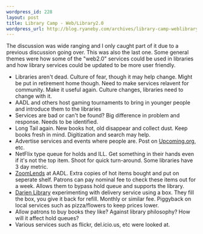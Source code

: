 ```yaml
--- 
wordpress_id: 228
layout: post
title: Library Camp - Web/Library2.0
wordpress_url: http://blog.ryaneby.com/archives/library-camp-weblibrary20/
---
```

The discussion was wide ranging and I only caught part of it due to a previous discussion going over. This was also the last one. Some general themes were how some of the "web2.0" services could be used in libraries and how library services could be updated to be more user friendly.

<ul>
<li>Libraries aren't dead. Culture of fear, though it may help change. Might be put in retirement home though. Need to make services relavent for community. Make it useful again. Culture changes, libraries need to change with it.</li>
<li>AADL and others host gaming tournaments to bring in younger people and introduce them to the libraries</li>
<li>Services are bad or can't be found? Big difference in problem and response. Needs to be identified.</li>
<li>Long Tail again. New books hot, old disappear and collect dust. Keep books fresh in mind. Digitization and search may help.</li>
<li>Advertise services and events where people are. Post on <a href="http://upcoming.org/">Upcoming.org</a>, etc.</li>
<li>NetFlix type queue for holds and ILL. Get something in their hands even if it's not the top item. Shoot for quick turn-around. Some libraries have 3 day metric.</li>
<li><a href="http://www.aadl.org/services/materials/zoomlends">ZoomLends</a> at AADL. Extra copies of hot items bought and put on seperate shelf. Patrons can pay nominal fee to check these items out for a week. Allows them to bypass hold queue and supports the library.</li>
<li><a href="http://www.darienlibrary.org/">Darien Library</a> experimenting with delivery service using a box. They fill the box, you give it back for refill. Monthly or similar fee. Piggyback on local services such as pizza/flowers to keep prices lower.</li>
<li>Allow patrons to buy books they like? Against library philosophy? How will it affect hold queues?</li>
<li>Various services such as flickr, del.icio.us, etc were looked at.</li>
</ul>
